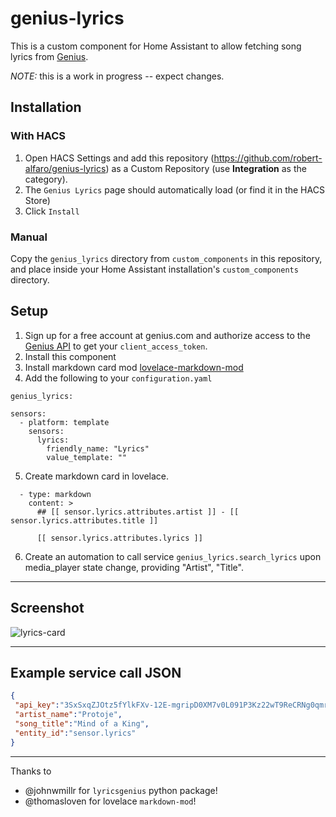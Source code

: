# genius-lyrics

This is a custom component for Home Assistant to allow fetching song lyrics from [Genius](https://genius.com).

*NOTE:* this is a work in progress -- expect changes.


## Installation

### With HACS
1. Open HACS Settings and add this repository (https://github.com/robert-alfaro/genius-lyrics) as a Custom Repository (use **Integration** as the category).
2. The `Genius Lyrics` page should automatically load (or find it in the HACS Store)
3. Click `Install`

### Manual
Copy the `genius_lyrics` directory from `custom_components` in this repository, and place inside your Home Assistant installation's `custom_components` directory.


## Setup

1. Sign up for a free account at genius.com and authorize access to the [Genius API](http://genius.com/api-clients) to get your `client_access_token`.
2. Install this component
3. Install markdown card mod [lovelace-markdown-mod](https://github.com/thomasloven/lovelace-markdown-mod)
4. Add the following to your `configuration.yaml`
```
genius_lyrics:

sensors:
  - platform: template
    sensors:
      lyrics:
        friendly_name: "Lyrics"
        value_template: ""
```
5. Create markdown card in lovelace.
```
  - type: markdown
    content: >
      ## [[ sensor.lyrics.attributes.artist ]] - [[ sensor.lyrics.attributes.title ]]

      [[ sensor.lyrics.attributes.lyrics ]]
```
6. Create an automation to call service `genius_lyrics.search_lyrics` upon media_player state change, providing "Artist", "Title".

---

## Screenshot

![lyrics-card](/lyrics-card.png)

---

## Example service call JSON

```json
{
 "api_key":"3SxSxqZJOtz5fYlkFXv-12E-mgripD0XM7v0L091P3Kz22wT9ReCRNg0qmrYeveG",
 "artist_name":"Protoje",
 "song_title":"Mind of a King",
 "entity_id":"sensor.lyrics"
}
```

---

Thanks to
 - @johnwmillr for `lyricsgenius` python package!
 - @thomasloven for lovelace `markdown-mod`!
